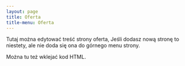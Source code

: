 ```yaml
---
layout: page
title: Oferta
title-menu: Oferta
---
```

Tutaj można edytować treść strony oferta, Jeśli dodasz nową stronę to niestety, ale nie doda się ona do górnego menu strony.

Można tu też wklejać kod HTML.